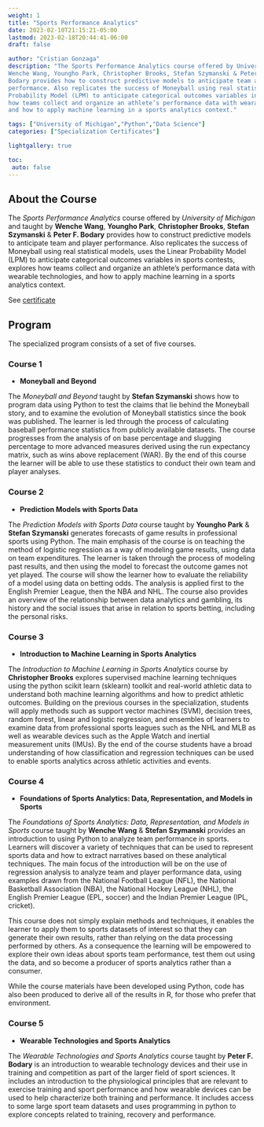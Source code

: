 ```yaml
---
weight: 1
title: "Sports Performance Analytics"
date: 2023-02-10T21:15:21-05:00
lastmod: 2023-02-18T20:44:41-06:00
draft: false

author: "Cristian Gonzaga"
description: "The Sports Performance Analytics course offered by University of Michigan and taught by 
Wenche Wang, Youngho Park, Christopher Brooks, Stefan Szymanski & Peter F. 
Bodary provides how to construct predictive models to anticipate team and player 
performance. Also replicates the success of Moneyball using real statistical models, uses the Linear 
Probability Model (LPM) to anticipate categorical outcomes variables in sports contests, explores 
how teams collect and organize an athlete’s performance data with wearable technologies, 
and how to apply machine learning in a sports analytics context."

tags: ["University of Michigan","Python","Data Science"]
categories: ["Specialization Certificates"]

lightgallery: true

toc:
 auto: false
---
```

<!--more-->

## About the Course

The *Sports Performance Analytics* course offered by *University of Michigan* and taught by 
**Wenche Wang**, **Youngho Park**, **Christopher Brooks**, **Stefan Szymanski** & **Peter F. 
Bodary** provides how to construct predictive models to anticipate team and player 
performance. Also replicates the success of Moneyball using real statistical models, uses the Linear 
Probability Model (LPM) to anticipate categorical outcomes variables in sports contests, explores 
how teams collect and organize an athlete’s performance data with wearable technologies, 
and how to apply machine learning in a sports analytics context. 

See [certificate](https://coursera.org/share/43d25a6ee5ca6b414d54b4502fac936a)

## Program

The specialized program consists of a set of five courses.

### Course 1
* **Moneyball and Beyond**

The *Moneyball and Beyond* taught by **Stefan 
Szymanski** shows how to program data using Python to test the claims that lie behind the 
Moneyball story, and to examine the evolution of Moneyball statistics since the book was 
published. The learner is led through the process of calculating baseball performance statistics 
from publicly available datasets. The course progresses from the analysis of on base percentage and 
slugging percentage to more advanced measures derived using the run expectancy matrix, such as wins 
above replacement (WAR). By the end of this course the learner will be able to use these statistics 
to conduct their own team and  player analyses. 

### Course 2
* **Prediction Models with Sports Data**

The *Prediction Models with Sports Data* course taught by 
**Youngho Park** & **Stefan Szymanski** generates forecasts of game results in professional 
sports using Python. The main emphasis of the course is on teaching the method of logistic 
regression as a way of modeling game results, using data on team expenditures. The learner is 
taken through the process of modeling past results, and then using the model to forecast the 
outcome games not yet played. The course will show the learner how to evaluate the reliability 
of a model using data on betting odds. The analysis is applied first to the English Premier 
League, then the NBA and NHL. The course also provides an overview of the relationship between 
data analytics and gambling, its history and the social issues that arise in relation to sports 
betting, including the personal risks.

### Course 3
* **Introduction to Machine Learning in Sports Analytics**

The *Introduction to Machine Learning in Sports Analytics* course by **Christopher Brooks** explores supervised machine learning techniques 
using the python scikit learn (sklearn) toolkit and real-world athletic data to understand 
both machine learning algorithms and how to predict athletic outcomes. Building on the previous 
courses in the specialization, students will apply methods such as support vector machines 
(SVM), decision trees, random forest, linear and logistic regression, and ensembles of learners 
to examine data from professional sports leagues such as the NHL and MLB as well as 
wearable devices such as the Apple Watch and inertial measurement units (IMUs). By the end 
of the course students have a broad understanding of how classification and regression techniques 
can be used to enable sports analytics across athletic activities and events.

### Course 4
* **Foundations of Sports Analytics: Data, Representation, and Models in Sports**

The *Foundations of Sports Analytics: Data, Representation, and Models in Sports* course taught by **Wenche Wang** & **Stefan Szymanski** provides an 
introduction to using Python to analyze team performance in sports. Learners will discover a 
variety of techniques that can be used to represent sports data and how to extract narratives 
based on these analytical techniques. The main focus of the introduction will be on the use of 
regression analysis to analyze team and player performance data, using examples drawn from the 
National Football League (NFL), the National Basketball Association (NBA), the National Hockey 
League (NHL), the English Premier League (EPL, soccer) and the Indian Premier League (IPL, cricket). 

This course does not simply explain methods and techniques, it enables the learner to apply them 
to sports datasets of interest so that they can generate their own results, rather than relying 
on the data processing performed by others.  As a consequence the learning will be empowered to 
explore their own ideas about sports team performance, test them out using the data, and so 
become a producer of sports analytics rather than a consumer.

While the course materials have been developed using Python, code has also been produced to 
derive all of the results in R, for those who prefer that environment.

### Course 5
* **Wearable Technologies and Sports Analytics**

The *Wearable Technologies and Sports Analytics* course taught by **Peter F. Bodary** is an introduction to wearable technology devices and their 
use in training and competition as part of the larger field of sport sciences. It includes 
an introduction to the physiological principles that are relevant to exercise training and 
sport performance and how wearable devices can be used to help characterize both training and 
performance. It includes access to some large sport team datasets and uses programming in 
python to explore concepts related to training, recovery and performance.


















